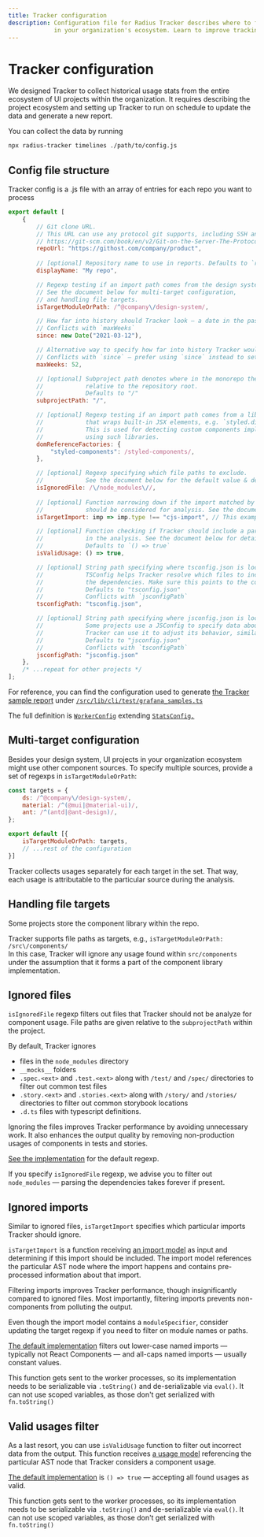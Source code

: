 ```yaml
---
title: Tracker configuration
description: Configuration file for Radius Tracker describes where to find and how to analyze each project
             in your organization's ecosystem. Learn to improve tracking performance & remove junk from the output. 
---
```


# Tracker configuration

We designed Tracker to collect historical usage stats from the entire ecosystem of UI projects within the organization.
It requires describing the project ecosystem and setting up Tracker to run on schedule
to update the data and generate a new report.

You can collect the data by running
```sh
npx radius-tracker timelines ./path/to/config.js
```


## Config file structure

Tracker config is a .js file with an array of entries for each repo you want to process
```js
export default [
    {
        // Git clone URL.
        // This URL can use any protocol git supports, including SSH and local files.
        // https://git-scm.com/book/en/v2/Git-on-the-Server-The-Protocols#_the_protocols
        repoUrl: "https://githost.com/company/product",
        
        // [optional] Repository name to use in reports. Defaults to `repoUrl`.
        displayName: "My repo",

        // Regexp testing if an import path comes from the design system.
        // See the document below for multi-target configuration,
        // and handling file targets.
        isTargetModuleOrPath: /^@company\/design-system/,

        // How far into history should Tracker look — a date in the past.
        // Conflicts with `maxWeeks`
        since: new Date("2021-03-12"),

        // Alternative way to specify how far into history Tracker would look.
        // Conflicts with `since` — prefer using `since` instead to set an explicit date.
        maxWeeks: 52,

        // [optional] Subproject path denotes where in the monorepo the project code is located
        //            relative to the repository root.
        //            Defaults to "/"
        subprojectPath: "/",

        // [optional] Regexp testing if an import path comes from a library
        //            that wraps built-in JSX elements, e.g. `styled.div`.
        //            This is used for detecting custom components implemented
        //            using such libraries.
        domReferenceFactories: {
            "styled-components": /styled-components/,
        },

        // [optional] Regexp specifying which file paths to exclude.
        //            See the document below for the default value & details.
        isIgnoredFile: /\/node_modules\//,
        
        // [optional] Function narrowing down if the import matched by `isTargetModuleOrPath`
        //            should be considered for analysis. See the document below for the default value & details.
        isTargetImport: imp => imp.type !== "cjs-import", // This example excludes `require` calls

        // [optional] Function checking if Tracker should include a particular usage found in code
        //            in the analysis. See the document below for details.
        //            Defaults to `() => true`
        isValidUsage: () => true,

        // [optional] String path specifying where tsconfig.json is located relative to `subprojectPath`
        //            TSConfig helps Tracker resolve which files to include and how to navigate
        //            the dependencies. Make sure this points to the correct file if it exists.
        //            Defaults to "tsconfig.json"
        //            Conflicts with `jsconfigPath`
        tsconfigPath: "tsconfig.json",

        // [optional] String path specifying where jsconfig.json is located relative to `subprojectPath`
        //            Some projects use a JSConfig to specify data about the project: https://code.visualstudio.com/docs/languages/jsconfig
        //            Tracker can use it to adjust its behavior, similar to `tsconfigPath` above.
        //            Defaults to "jsconfig.json"
        //            Conflicts with `tsconfigPath`
        jsconfigPath: "jsconfig.json"
    },
    /* ...repeat for other projects */
];
```

For reference, you can find the configuration used to generate [the Tracker sample report](https://observablehq.com/@smoogly/design-system-metrics)
under [`/src/lib/cli/test/grafana_samples.ts`](https://github.com/rangle/radius-tracker/blob/17da736e27f325ec3fa7c920b85fd645a0a81a0a/src/lib/cli/test/grafana_samples.ts#L23)

The full definition is [`WorkerConfig`](https://github.com/rangle/radius-tracker/blob/fe510f3de53f519816fcdf83d93b987f3045e947/src/lib/cli/timelines/workerTypes.ts#L5-L8)
extending [`StatsConfig.`](https://github.com/rangle/radius-tracker/blob/fe510f3de53f519816fcdf83d93b987f3045e947/src/lib/cli/sharedTypes.ts#L5-L17)


## Multi-target configuration

Besides your design system, UI projects in your organization ecosystem might use other component sources.
To specify multiple sources, provide a set of regexps in `isTargetModuleOrPath`:
```js
const targets = {
    ds: /^@company\/design-system/,
    material: /^(@mui|@material-ui)/,
    ant: /^(antd|@ant-design)/,
};

export default [{
    isTargetModuleOrPath: targets,
    // ...rest of the configuration
}]
```

Tracker collects usages separately for each target in the set. That way, each usage
is attributable to the particular source during the analysis. 


## Handling file targets

Some projects store the component library within the repo.

Tracker supports file paths as targets, e.g., `isTargetModuleOrPath: /src\/components/`  
In this case, Tracker will ignore any usage found within `src/components` under the assumption
that it forms a part of the component library implementation.


## Ignored files

`isIgnoredFile` regexp filters out files that Tracker should not be analyze for component usage.
File paths are given relative to the `subprojectPath` within the project.

By default, Tracker ignores
* files in the `node_modules` directory
* `__mocks__` folders
* `.spec.<ext>` and `.test.<ext>` along with `/test/` and `/spec/` directories to filter out common test files
* `.story.<ext>` and `.stories.<ext>` along with `/story/` and `/stories/` directories to filter out common storybook locations
* `.d.ts` files with typescript definitions.

Ignoring the files improves Tracker performance by avoiding unnecessary work.
It also enhances the output quality by removing non-production usages of components in tests and stories.

[See the implementation](https://github.com/rangle/radius-tracker/blob/17da736e27f325ec3fa7c920b85fd645a0a81a0a/src/lib/cli/resolveStatsConfig.ts#L48) for the default regexp.

If you specify `isIgnoredFile` regexp, we advise you to filter out `node_modules` —
parsing the dependencies takes forever if present.


## Ignored imports

Similar to ignored files, `isTargetImport` specifies which particular imports Tracker should ignore.

`isTargetImport` is a function receiving [an import model](https://github.com/rangle/radius-tracker/blob/17da736e27f325ec3fa7c920b85fd645a0a81a0a/src/lib/resolveDependencies/identifyImports.ts#L6)
as input and determining if this import should be included. The import model references the particular AST node
where the import happens and contains pre-processed information about that import.

Filtering imports improves Tracker performance, though insignificantly compared to ignored files.
Most importantly, filtering imports prevents non-components from polluting the output.

Even though the import model contains a `moduleSpecifier`, consider updating the target regexp if you need to filter on module names or paths.

[The default implementation](https://github.com/rangle/radius-tracker/blob/17da736e27f325ec3fa7c920b85fd645a0a81a0a/src/lib/cli/resolveStatsConfig.ts#L22-L32)
filters out lower-case named imports — typically not React Components — and all-caps named imports — usually constant values.

This function gets sent to the worker processes, so its implementation needs to be serializable via `.toString()` and de-serializable via `eval()`.
It can not use scoped variables, as those don't get serialized with `fn.toString()`


## Valid usages filter

As a last resort, you can use `isValidUsage` function to filter out incorrect data from the output.
This function receives [a usage model](https://github.com/rangle/radius-tracker/blob/17da736e27f325ec3fa7c920b85fd645a0a81a0a/src/lib/findUsages/findUsages.ts#L47-L52)
referencing the particular AST node that Tracker considers a component usage.

[The default implementation](https://github.com/rangle/radius-tracker/blob/17da736e27f325ec3fa7c920b85fd645a0a81a0a/src/lib/cli/resolveStatsConfig.ts#L79)
is `() => true` — accepting all found usages as valid.

This function gets sent to the worker processes, so its implementation needs to be serializable via `.toString()` and de-serializable via `eval()`.
It can not use scoped variables, as those don't get serialized with `fn.toString()`


